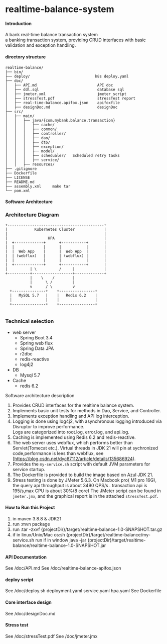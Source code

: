 # realtime-balance-system

#### Introduction
A bank real-time balance transaction system  
a banking transaction system, providing CRUD interfaces with basic validation and exception handling.
#### directory structure
```
realtime-balance/
├── bin/
├── deploy/                             k8s deploy.yaml
├── doc/
│   ├── API.md                           API doc
│   ├── ddl.sql                          database sql
│   ├── jmeter.xml                       jmeter script
│   ├── stressTest.pdf                   stressTest report
│   ├── real-time-balance.apifox.json    apifoxfile
│   ├── designDoc.md                     designDoc
├── src/
│   ├── main/
│   │   ├── java/{com.mybank.balance.transaction}
│   │   │   ├── cache/     
│   │   │   ├── common/
│   │   │   ├── controller/
│   │   │   ├── dao/
│   │   │   ├── dto/
│   │   │   ├── exception/
│   │   │   ├── model/
│   │   │   ├── schedualer/   Scheduled retry tasks
│   │   │   ├── service/
│   │   ├── resources/
├── .gitignore
├── Dockerfile   
├── LICENSE
├── README.md
├── assembly.xml     make tar 
└── pom.xml
```
#### Software Architecture

### Architecture Diagram

```plaintext
+-------------------------------------------+
|            Kubernetes Cluster             |
|                                           |
|                  HPA                      |
|  +-------------+      +-----------+       | 
|  |             |      |           |       |  
|  |  Web App    |      |  Web App  |       |  
|  | (webflux)   |      | (webflux) |       |
|  |             |      |           |       |   
|  +-------------+      +-----------+       |  
|          | \          /     |             |
+----------+------------------+-------------+
           |    \    /        |           
           |      \ /         |           
           v      / \         v           
  +---------------+    +----------------+       
  |   MySQL 5.7   |    |   Redis 6.2    |       
  |               |    |                |       
  +---------------+    +----------------+       


```
### Technical selection
- web server 
  - Spring Boot 3.4
  - Spring web flux
  - Spring Data JPA
  - r2dbc
  - redis-reactive
  - log4j2
- DB
  - Mysql 5.7
- Cache
  - redis 6.2


Software architecture description

1. Provides CRUD interfaces for the realtime balance system.
2. Implements basic unit tests for methods in Dao, Service, and Controller.
3. Implements exception handling and API log interception.
4. Logging is done using log4j2, with asynchronous logging introduced via Disruptor to improve performance.  
   Logs are categorized into root.log, error.log, and api.log.
5. Caching is implemented using Redis 6.2 and redis-reactive.
6. The web server uses webflux, which performs better than Servlet(Tomecat etc.). 
   Virtual threads in JDK 21 will pin at sychronized code,performance is lees than webflux, see [https://blog.csdn.net/dyc87112/article/details/135686924).
7. Provides the `my-service.sh` script with default JVM parameters for service startup.
8. The Dockerfile is provided to build the image based on Azul JDK 21.
9. Stress testing is done by JMeter 5.6.3. On  Macbook pro( M1 pro 16G), the query api throughput is about 3490 QPS/s . transaction api is 195/s,max CPU is about 30%(8 core)  The JMeter script can be found in `jmeter.jmx`, and the graphical report is in the attached `stressTest.pdf`.

#### How to Run this Project
1. in maven 3.8.8 & JDK21
2. run :mvn package
3. run :tar -zxvf {projectDir}/target/realtime-balance-1.0-SNAPSHOT.tar.gz
4. if in linux/Unix/Mac os:sh {projectDir}/target/realtime-balance/my-service.sh run
   if in window java -jar {projectDir}/target/realtime-balance/realtime-balance-1.0-SNAPSHOT.jar
#### API Documentation
See /doc/API.md
See /doc/realtime-balance-apifox.json
#### deploy script
See /doc/deploy.sh
    deployment.yaml
    service.yaml
    hpa.yaml
See Dockerfile
#### Core interface design
See /doc/designDoc.md
#### Stress test
See /doc/stressTest.pdf
See /doc/jmeter.jmx
